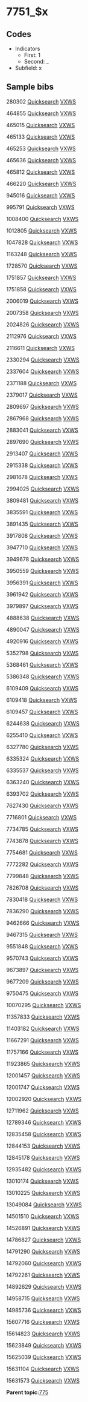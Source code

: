 # 7751\_$x

## Codes

-   Indicators
    -   First: 1
    -   Second: \_
-   Subfield: x

## Sample bibs

280302 [Quicksearch](https://search.library.yale.edu/catalog/280302) [VXWS](http://prodorbis.library.yale.edu:7014/vxws/GetHoldingsService?bibId=280302)

464855 [Quicksearch](https://search.library.yale.edu/catalog/464855) [VXWS](http://prodorbis.library.yale.edu:7014/vxws/GetHoldingsService?bibId=464855)

465015 [Quicksearch](https://search.library.yale.edu/catalog/465015) [VXWS](http://prodorbis.library.yale.edu:7014/vxws/GetHoldingsService?bibId=465015)

465133 [Quicksearch](https://search.library.yale.edu/catalog/465133) [VXWS](http://prodorbis.library.yale.edu:7014/vxws/GetHoldingsService?bibId=465133)

465253 [Quicksearch](https://search.library.yale.edu/catalog/465253) [VXWS](http://prodorbis.library.yale.edu:7014/vxws/GetHoldingsService?bibId=465253)

465636 [Quicksearch](https://search.library.yale.edu/catalog/465636) [VXWS](http://prodorbis.library.yale.edu:7014/vxws/GetHoldingsService?bibId=465636)

465812 [Quicksearch](https://search.library.yale.edu/catalog/465812) [VXWS](http://prodorbis.library.yale.edu:7014/vxws/GetHoldingsService?bibId=465812)

466220 [Quicksearch](https://search.library.yale.edu/catalog/466220) [VXWS](http://prodorbis.library.yale.edu:7014/vxws/GetHoldingsService?bibId=466220)

945016 [Quicksearch](https://search.library.yale.edu/catalog/945016) [VXWS](http://prodorbis.library.yale.edu:7014/vxws/GetHoldingsService?bibId=945016)

995791 [Quicksearch](https://search.library.yale.edu/catalog/995791) [VXWS](http://prodorbis.library.yale.edu:7014/vxws/GetHoldingsService?bibId=995791)

1008400 [Quicksearch](https://search.library.yale.edu/catalog/1008400) [VXWS](http://prodorbis.library.yale.edu:7014/vxws/GetHoldingsService?bibId=1008400)

1012805 [Quicksearch](https://search.library.yale.edu/catalog/1012805) [VXWS](http://prodorbis.library.yale.edu:7014/vxws/GetHoldingsService?bibId=1012805)

1047828 [Quicksearch](https://search.library.yale.edu/catalog/1047828) [VXWS](http://prodorbis.library.yale.edu:7014/vxws/GetHoldingsService?bibId=1047828)

1163248 [Quicksearch](https://search.library.yale.edu/catalog/1163248) [VXWS](http://prodorbis.library.yale.edu:7014/vxws/GetHoldingsService?bibId=1163248)

1728570 [Quicksearch](https://search.library.yale.edu/catalog/1728570) [VXWS](http://prodorbis.library.yale.edu:7014/vxws/GetHoldingsService?bibId=1728570)

1751857 [Quicksearch](https://search.library.yale.edu/catalog/1751857) [VXWS](http://prodorbis.library.yale.edu:7014/vxws/GetHoldingsService?bibId=1751857)

1751858 [Quicksearch](https://search.library.yale.edu/catalog/1751858) [VXWS](http://prodorbis.library.yale.edu:7014/vxws/GetHoldingsService?bibId=1751858)

2006019 [Quicksearch](https://search.library.yale.edu/catalog/2006019) [VXWS](http://prodorbis.library.yale.edu:7014/vxws/GetHoldingsService?bibId=2006019)

2007358 [Quicksearch](https://search.library.yale.edu/catalog/2007358) [VXWS](http://prodorbis.library.yale.edu:7014/vxws/GetHoldingsService?bibId=2007358)

2024826 [Quicksearch](https://search.library.yale.edu/catalog/2024826) [VXWS](http://prodorbis.library.yale.edu:7014/vxws/GetHoldingsService?bibId=2024826)

2112976 [Quicksearch](https://search.library.yale.edu/catalog/2112976) [VXWS](http://prodorbis.library.yale.edu:7014/vxws/GetHoldingsService?bibId=2112976)

2116611 [Quicksearch](https://search.library.yale.edu/catalog/2116611) [VXWS](http://prodorbis.library.yale.edu:7014/vxws/GetHoldingsService?bibId=2116611)

2330294 [Quicksearch](https://search.library.yale.edu/catalog/2330294) [VXWS](http://prodorbis.library.yale.edu:7014/vxws/GetHoldingsService?bibId=2330294)

2337604 [Quicksearch](https://search.library.yale.edu/catalog/2337604) [VXWS](http://prodorbis.library.yale.edu:7014/vxws/GetHoldingsService?bibId=2337604)

2371188 [Quicksearch](https://search.library.yale.edu/catalog/2371188) [VXWS](http://prodorbis.library.yale.edu:7014/vxws/GetHoldingsService?bibId=2371188)

2379017 [Quicksearch](https://search.library.yale.edu/catalog/2379017) [VXWS](http://prodorbis.library.yale.edu:7014/vxws/GetHoldingsService?bibId=2379017)

2809697 [Quicksearch](https://search.library.yale.edu/catalog/2809697) [VXWS](http://prodorbis.library.yale.edu:7014/vxws/GetHoldingsService?bibId=2809697)

2867968 [Quicksearch](https://search.library.yale.edu/catalog/2867968) [VXWS](http://prodorbis.library.yale.edu:7014/vxws/GetHoldingsService?bibId=2867968)

2883041 [Quicksearch](https://search.library.yale.edu/catalog/2883041) [VXWS](http://prodorbis.library.yale.edu:7014/vxws/GetHoldingsService?bibId=2883041)

2897690 [Quicksearch](https://search.library.yale.edu/catalog/2897690) [VXWS](http://prodorbis.library.yale.edu:7014/vxws/GetHoldingsService?bibId=2897690)

2913407 [Quicksearch](https://search.library.yale.edu/catalog/2913407) [VXWS](http://prodorbis.library.yale.edu:7014/vxws/GetHoldingsService?bibId=2913407)

2915338 [Quicksearch](https://search.library.yale.edu/catalog/2915338) [VXWS](http://prodorbis.library.yale.edu:7014/vxws/GetHoldingsService?bibId=2915338)

2981678 [Quicksearch](https://search.library.yale.edu/catalog/2981678) [VXWS](http://prodorbis.library.yale.edu:7014/vxws/GetHoldingsService?bibId=2981678)

2994025 [Quicksearch](https://search.library.yale.edu/catalog/2994025) [VXWS](http://prodorbis.library.yale.edu:7014/vxws/GetHoldingsService?bibId=2994025)

3809481 [Quicksearch](https://search.library.yale.edu/catalog/3809481) [VXWS](http://prodorbis.library.yale.edu:7014/vxws/GetHoldingsService?bibId=3809481)

3835591 [Quicksearch](https://search.library.yale.edu/catalog/3835591) [VXWS](http://prodorbis.library.yale.edu:7014/vxws/GetHoldingsService?bibId=3835591)

3891435 [Quicksearch](https://search.library.yale.edu/catalog/3891435) [VXWS](http://prodorbis.library.yale.edu:7014/vxws/GetHoldingsService?bibId=3891435)

3917808 [Quicksearch](https://search.library.yale.edu/catalog/3917808) [VXWS](http://prodorbis.library.yale.edu:7014/vxws/GetHoldingsService?bibId=3917808)

3947710 [Quicksearch](https://search.library.yale.edu/catalog/3947710) [VXWS](http://prodorbis.library.yale.edu:7014/vxws/GetHoldingsService?bibId=3947710)

3949678 [Quicksearch](https://search.library.yale.edu/catalog/3949678) [VXWS](http://prodorbis.library.yale.edu:7014/vxws/GetHoldingsService?bibId=3949678)

3950559 [Quicksearch](https://search.library.yale.edu/catalog/3950559) [VXWS](http://prodorbis.library.yale.edu:7014/vxws/GetHoldingsService?bibId=3950559)

3956391 [Quicksearch](https://search.library.yale.edu/catalog/3956391) [VXWS](http://prodorbis.library.yale.edu:7014/vxws/GetHoldingsService?bibId=3956391)

3961942 [Quicksearch](https://search.library.yale.edu/catalog/3961942) [VXWS](http://prodorbis.library.yale.edu:7014/vxws/GetHoldingsService?bibId=3961942)

3979897 [Quicksearch](https://search.library.yale.edu/catalog/3979897) [VXWS](http://prodorbis.library.yale.edu:7014/vxws/GetHoldingsService?bibId=3979897)

4888638 [Quicksearch](https://search.library.yale.edu/catalog/4888638) [VXWS](http://prodorbis.library.yale.edu:7014/vxws/GetHoldingsService?bibId=4888638)

4890047 [Quicksearch](https://search.library.yale.edu/catalog/4890047) [VXWS](http://prodorbis.library.yale.edu:7014/vxws/GetHoldingsService?bibId=4890047)

4920916 [Quicksearch](https://search.library.yale.edu/catalog/4920916) [VXWS](http://prodorbis.library.yale.edu:7014/vxws/GetHoldingsService?bibId=4920916)

5352798 [Quicksearch](https://search.library.yale.edu/catalog/5352798) [VXWS](http://prodorbis.library.yale.edu:7014/vxws/GetHoldingsService?bibId=5352798)

5368461 [Quicksearch](https://search.library.yale.edu/catalog/5368461) [VXWS](http://prodorbis.library.yale.edu:7014/vxws/GetHoldingsService?bibId=5368461)

5386348 [Quicksearch](https://search.library.yale.edu/catalog/5386348) [VXWS](http://prodorbis.library.yale.edu:7014/vxws/GetHoldingsService?bibId=5386348)

6109409 [Quicksearch](https://search.library.yale.edu/catalog/6109409) [VXWS](http://prodorbis.library.yale.edu:7014/vxws/GetHoldingsService?bibId=6109409)

6109418 [Quicksearch](https://search.library.yale.edu/catalog/6109418) [VXWS](http://prodorbis.library.yale.edu:7014/vxws/GetHoldingsService?bibId=6109418)

6109457 [Quicksearch](https://search.library.yale.edu/catalog/6109457) [VXWS](http://prodorbis.library.yale.edu:7014/vxws/GetHoldingsService?bibId=6109457)

6244638 [Quicksearch](https://search.library.yale.edu/catalog/6244638) [VXWS](http://prodorbis.library.yale.edu:7014/vxws/GetHoldingsService?bibId=6244638)

6255410 [Quicksearch](https://search.library.yale.edu/catalog/6255410) [VXWS](http://prodorbis.library.yale.edu:7014/vxws/GetHoldingsService?bibId=6255410)

6327780 [Quicksearch](https://search.library.yale.edu/catalog/6327780) [VXWS](http://prodorbis.library.yale.edu:7014/vxws/GetHoldingsService?bibId=6327780)

6335324 [Quicksearch](https://search.library.yale.edu/catalog/6335324) [VXWS](http://prodorbis.library.yale.edu:7014/vxws/GetHoldingsService?bibId=6335324)

6335537 [Quicksearch](https://search.library.yale.edu/catalog/6335537) [VXWS](http://prodorbis.library.yale.edu:7014/vxws/GetHoldingsService?bibId=6335537)

6363240 [Quicksearch](https://search.library.yale.edu/catalog/6363240) [VXWS](http://prodorbis.library.yale.edu:7014/vxws/GetHoldingsService?bibId=6363240)

6393702 [Quicksearch](https://search.library.yale.edu/catalog/6393702) [VXWS](http://prodorbis.library.yale.edu:7014/vxws/GetHoldingsService?bibId=6393702)

7627430 [Quicksearch](https://search.library.yale.edu/catalog/7627430) [VXWS](http://prodorbis.library.yale.edu:7014/vxws/GetHoldingsService?bibId=7627430)

7716801 [Quicksearch](https://search.library.yale.edu/catalog/7716801) [VXWS](http://prodorbis.library.yale.edu:7014/vxws/GetHoldingsService?bibId=7716801)

7734785 [Quicksearch](https://search.library.yale.edu/catalog/7734785) [VXWS](http://prodorbis.library.yale.edu:7014/vxws/GetHoldingsService?bibId=7734785)

7743878 [Quicksearch](https://search.library.yale.edu/catalog/7743878) [VXWS](http://prodorbis.library.yale.edu:7014/vxws/GetHoldingsService?bibId=7743878)

7754681 [Quicksearch](https://search.library.yale.edu/catalog/7754681) [VXWS](http://prodorbis.library.yale.edu:7014/vxws/GetHoldingsService?bibId=7754681)

7772282 [Quicksearch](https://search.library.yale.edu/catalog/7772282) [VXWS](http://prodorbis.library.yale.edu:7014/vxws/GetHoldingsService?bibId=7772282)

7799848 [Quicksearch](https://search.library.yale.edu/catalog/7799848) [VXWS](http://prodorbis.library.yale.edu:7014/vxws/GetHoldingsService?bibId=7799848)

7826708 [Quicksearch](https://search.library.yale.edu/catalog/7826708) [VXWS](http://prodorbis.library.yale.edu:7014/vxws/GetHoldingsService?bibId=7826708)

7830418 [Quicksearch](https://search.library.yale.edu/catalog/7830418) [VXWS](http://prodorbis.library.yale.edu:7014/vxws/GetHoldingsService?bibId=7830418)

7836290 [Quicksearch](https://search.library.yale.edu/catalog/7836290) [VXWS](http://prodorbis.library.yale.edu:7014/vxws/GetHoldingsService?bibId=7836290)

9462666 [Quicksearch](https://search.library.yale.edu/catalog/9462666) [VXWS](http://prodorbis.library.yale.edu:7014/vxws/GetHoldingsService?bibId=9462666)

9467315 [Quicksearch](https://search.library.yale.edu/catalog/9467315) [VXWS](http://prodorbis.library.yale.edu:7014/vxws/GetHoldingsService?bibId=9467315)

9551848 [Quicksearch](https://search.library.yale.edu/catalog/9551848) [VXWS](http://prodorbis.library.yale.edu:7014/vxws/GetHoldingsService?bibId=9551848)

9570743 [Quicksearch](https://search.library.yale.edu/catalog/9570743) [VXWS](http://prodorbis.library.yale.edu:7014/vxws/GetHoldingsService?bibId=9570743)

9673897 [Quicksearch](https://search.library.yale.edu/catalog/9673897) [VXWS](http://prodorbis.library.yale.edu:7014/vxws/GetHoldingsService?bibId=9673897)

9677209 [Quicksearch](https://search.library.yale.edu/catalog/9677209) [VXWS](http://prodorbis.library.yale.edu:7014/vxws/GetHoldingsService?bibId=9677209)

9750475 [Quicksearch](https://search.library.yale.edu/catalog/9750475) [VXWS](http://prodorbis.library.yale.edu:7014/vxws/GetHoldingsService?bibId=9750475)

10070295 [Quicksearch](https://search.library.yale.edu/catalog/10070295) [VXWS](http://prodorbis.library.yale.edu:7014/vxws/GetHoldingsService?bibId=10070295)

11357833 [Quicksearch](https://search.library.yale.edu/catalog/11357833) [VXWS](http://prodorbis.library.yale.edu:7014/vxws/GetHoldingsService?bibId=11357833)

11403182 [Quicksearch](https://search.library.yale.edu/catalog/11403182) [VXWS](http://prodorbis.library.yale.edu:7014/vxws/GetHoldingsService?bibId=11403182)

11667291 [Quicksearch](https://search.library.yale.edu/catalog/11667291) [VXWS](http://prodorbis.library.yale.edu:7014/vxws/GetHoldingsService?bibId=11667291)

11757166 [Quicksearch](https://search.library.yale.edu/catalog/11757166) [VXWS](http://prodorbis.library.yale.edu:7014/vxws/GetHoldingsService?bibId=11757166)

11923865 [Quicksearch](https://search.library.yale.edu/catalog/11923865) [VXWS](http://prodorbis.library.yale.edu:7014/vxws/GetHoldingsService?bibId=11923865)

12001457 [Quicksearch](https://search.library.yale.edu/catalog/12001457) [VXWS](http://prodorbis.library.yale.edu:7014/vxws/GetHoldingsService?bibId=12001457)

12001747 [Quicksearch](https://search.library.yale.edu/catalog/12001747) [VXWS](http://prodorbis.library.yale.edu:7014/vxws/GetHoldingsService?bibId=12001747)

12002920 [Quicksearch](https://search.library.yale.edu/catalog/12002920) [VXWS](http://prodorbis.library.yale.edu:7014/vxws/GetHoldingsService?bibId=12002920)

12711962 [Quicksearch](https://search.library.yale.edu/catalog/12711962) [VXWS](http://prodorbis.library.yale.edu:7014/vxws/GetHoldingsService?bibId=12711962)

12789346 [Quicksearch](https://search.library.yale.edu/catalog/12789346) [VXWS](http://prodorbis.library.yale.edu:7014/vxws/GetHoldingsService?bibId=12789346)

12835458 [Quicksearch](https://search.library.yale.edu/catalog/12835458) [VXWS](http://prodorbis.library.yale.edu:7014/vxws/GetHoldingsService?bibId=12835458)

12844153 [Quicksearch](https://search.library.yale.edu/catalog/12844153) [VXWS](http://prodorbis.library.yale.edu:7014/vxws/GetHoldingsService?bibId=12844153)

12845178 [Quicksearch](https://search.library.yale.edu/catalog/12845178) [VXWS](http://prodorbis.library.yale.edu:7014/vxws/GetHoldingsService?bibId=12845178)

12935482 [Quicksearch](https://search.library.yale.edu/catalog/12935482) [VXWS](http://prodorbis.library.yale.edu:7014/vxws/GetHoldingsService?bibId=12935482)

13010174 [Quicksearch](https://search.library.yale.edu/catalog/13010174) [VXWS](http://prodorbis.library.yale.edu:7014/vxws/GetHoldingsService?bibId=13010174)

13010225 [Quicksearch](https://search.library.yale.edu/catalog/13010225) [VXWS](http://prodorbis.library.yale.edu:7014/vxws/GetHoldingsService?bibId=13010225)

13049084 [Quicksearch](https://search.library.yale.edu/catalog/13049084) [VXWS](http://prodorbis.library.yale.edu:7014/vxws/GetHoldingsService?bibId=13049084)

14501510 [Quicksearch](https://search.library.yale.edu/catalog/14501510) [VXWS](http://prodorbis.library.yale.edu:7014/vxws/GetHoldingsService?bibId=14501510)

14526891 [Quicksearch](https://search.library.yale.edu/catalog/14526891) [VXWS](http://prodorbis.library.yale.edu:7014/vxws/GetHoldingsService?bibId=14526891)

14786827 [Quicksearch](https://search.library.yale.edu/catalog/14786827) [VXWS](http://prodorbis.library.yale.edu:7014/vxws/GetHoldingsService?bibId=14786827)

14791290 [Quicksearch](https://search.library.yale.edu/catalog/14791290) [VXWS](http://prodorbis.library.yale.edu:7014/vxws/GetHoldingsService?bibId=14791290)

14792060 [Quicksearch](https://search.library.yale.edu/catalog/14792060) [VXWS](http://prodorbis.library.yale.edu:7014/vxws/GetHoldingsService?bibId=14792060)

14792261 [Quicksearch](https://search.library.yale.edu/catalog/14792261) [VXWS](http://prodorbis.library.yale.edu:7014/vxws/GetHoldingsService?bibId=14792261)

14892629 [Quicksearch](https://search.library.yale.edu/catalog/14892629) [VXWS](http://prodorbis.library.yale.edu:7014/vxws/GetHoldingsService?bibId=14892629)

14958715 [Quicksearch](https://search.library.yale.edu/catalog/14958715) [VXWS](http://prodorbis.library.yale.edu:7014/vxws/GetHoldingsService?bibId=14958715)

14985736 [Quicksearch](https://search.library.yale.edu/catalog/14985736) [VXWS](http://prodorbis.library.yale.edu:7014/vxws/GetHoldingsService?bibId=14985736)

15607716 [Quicksearch](https://search.library.yale.edu/catalog/15607716) [VXWS](http://prodorbis.library.yale.edu:7014/vxws/GetHoldingsService?bibId=15607716)

15614823 [Quicksearch](https://search.library.yale.edu/catalog/15614823) [VXWS](http://prodorbis.library.yale.edu:7014/vxws/GetHoldingsService?bibId=15614823)

15623849 [Quicksearch](https://search.library.yale.edu/catalog/15623849) [VXWS](http://prodorbis.library.yale.edu:7014/vxws/GetHoldingsService?bibId=15623849)

15625039 [Quicksearch](https://search.library.yale.edu/catalog/15625039) [VXWS](http://prodorbis.library.yale.edu:7014/vxws/GetHoldingsService?bibId=15625039)

15631104 [Quicksearch](https://search.library.yale.edu/catalog/15631104) [VXWS](http://prodorbis.library.yale.edu:7014/vxws/GetHoldingsService?bibId=15631104)

15631573 [Quicksearch](https://search.library.yale.edu/catalog/15631573) [VXWS](http://prodorbis.library.yale.edu:7014/vxws/GetHoldingsService?bibId=15631573)

**Parent topic:**[775](../../tags/775/775.md)

